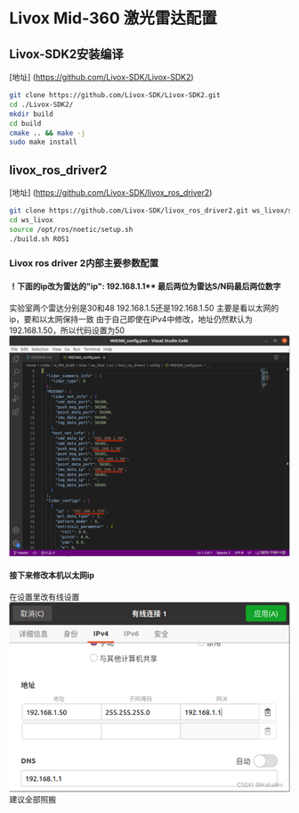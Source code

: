 # Livox Mid-360 激光雷达配置
## Livox-SDK2安装编译
[地址] (https://github.com/Livox-SDK/Livox-SDK2)
```bash
git clone https://github.com/Livox-SDK/Livox-SDK2.git
cd ./Livox-SDK2/
mkdir build
cd build
cmake .. && make -j
sudo make install
```
## livox_ros_driver2
[地址] (https://github.com/Livox-SDK/livox_ros_driver2)
```bash
git clone https://github.com/Livox-SDK/livox_ros_driver2.git ws_livox/src/livox_ros_driver2
cd ws_livox
source /opt/ros/noetic/setup.sh
./build.sh ROS1
```
### Livox ros driver 2内部主要参数配置
#### ！下面的ip改为雷达的"ip": 192.168.1.1** 最后两位为雷达S/N码最后两位数字
实验室两个雷达分别是30和48
192.168.1.5还是192.168.1.50 主要是看以太网的ip，要和以太网保持一致
由于自己即使在iPv4中修改，地址仍然默认为192.168.1.50，所以代码设置为50
![ip设置](livox_ip.png)
#### 接下来修改本机以太网ip 
在设置里改有线设置
![静态ip设置](ip.png)
建议全部照搬

